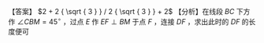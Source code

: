 【答案】 $2 + 2 { \sqrt { 3 } } / 2 { \sqrt { 3 } } + 2$
【分析】在线段 $B C$ 下方作 $\angle C B M { = } 4 5 ^ { \circ }$ ，过点 $E$ 作 $E F \perp B M$ 于点 $F$ ，连接 $D F$ ，求出此时的 $D F$ 的长度便可
